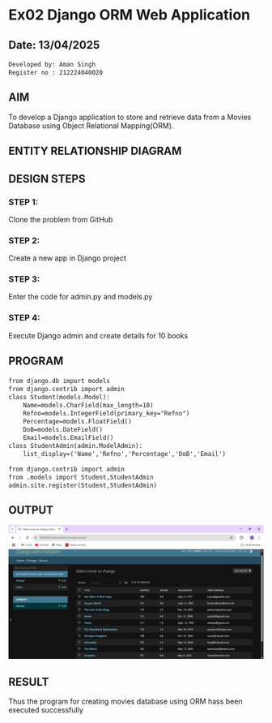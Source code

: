 # Ex02 Django ORM Web Application
## Date: 13/04/2025

```
Developed by: Aman Singh
Register no : 212224040020
```

## AIM
To develop a Django application to store and retrieve data from a Movies Database using Object Relational Mapping(ORM).

## ENTITY RELATIONSHIP DIAGRAM



## DESIGN STEPS

### STEP 1:
Clone the problem from GitHub

### STEP 2:
Create a new app in Django project

### STEP 3:
Enter the code for admin.py and models.py

### STEP 4:
Execute Django admin and create details for 10 books

## PROGRAM
```
from django.db import models
from django.contrib import admin
class Student(models.Model):
	Name=models.CharField(max_length=10)
	Refno=models.IntegerField(primary_key="Refno")
	Percentage=models.FloatField()
	DoB=models.DateField()
	Email=models.EmailField()
class StudentAdmin(admin.ModelAdmin):
	list_display=('Name','Refno','Percentage','DoB','Email')

```
```
from django.contrib import admin
from .models import Student,StudentAdmin
admin.site.register(Student,StudentAdmin)
```


## OUTPUT
![alt text](Movie_Database.png)


## RESULT
Thus the program for creating movies database using ORM hass been executed successfully
